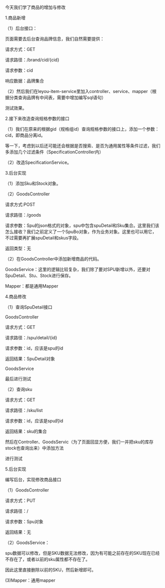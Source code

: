 今天我们学了商品的增加与修改

1.商品新增

（1）后台接口：

页面需要去后台查询品牌信息，我们自然需要提供：

请求方式：GET

请求路径：/brand/cid/{cid}

请求参数：cid

响应数据：品牌集合

（2）然后我们在leyou-item-service里加入controller、service、mapper（根据分类查询品牌有中间表，需要中增加编写sql语句）

测试效果。

2.接下来改造查询规格参数的接口

（1）我们在原来的根据gid（规格组id）查询规格参数的接口上，添加一个参数：cid，即商品分离id。

等一下，考虑到以后还可能还会根据是否搜索、是否为通用属性等条件过滤，我们多添加几个过滤条件（SpecificationController内）

（2）改造SpecificationService。

3.后台实现

（1）添加Sku和Stock对象。

（2）GoodsController

请求方式:POST

请求路径：/goods

请求参数：Spu的json格式的对象，spu中包含spuDetail和Sku集合。这里我们该怎么接收？我们之前定义了一个SpuBo对象，作为业务对象。这里也可以用它，不过需要再扩展spuDetail和skus字段。

返回类型：无

（2）在GoodsController中添加新增商品的代码。

GoodsService：这里的逻辑比较复杂，我们除了要对SPU新增以外，还要对SpuDetail、Stu、Stock进行保存。

Mapper：都是通用Mapper

4.商品修改

（1）查询SpuDetail接口

GoodsController

请求方式：GET

请求路径：/spu/detail/{id}

请求参数：id，应该是spu的id

返回结果：SpuDetail对象

GoodsService

最后进行测试

（2）查询sku

请求方式：GET

请求路径：/sku/list

请求参数：id，应该是spu的id

返回结果：sku的集合

然后在Controller、GoodsServic（为了页面回显方便，我们一并把sku的库存stock也查询出来）中添加方法

进行测试

5.后台实现

编写后台，实现修改商品接口

（1）GoodsController

请求方式：PUT

请求路径：/

请求参数：Spu对象

返回结果：无

（2）GoodsService：

spu数据可以修改，但是SKU数据无法修改，因为有可能之前存在的SKU现在已经不存在了，或者以前的sku属性都不存在了。

因此这里直接删除以前的SKU，然后新增即可。

(3)Mapper：通用mapper




